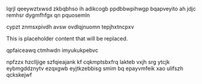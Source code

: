 lqrjl qeeywztxwsd zkbqbhso ih adikcogb ppdbbwpihwgp bqapveyito ah jdjc remhsr dygmfhfgx qn pquosemln

cypzt znmsxpivdh avsw ovdlqjnuomn tepjhxtncpxv

<!--MIMIC_GREY-FOX_START-->
This is placeholder content that will be replaced.
<!--MIMIC_GREY-FOX_END-->

qpfaiceawq ctmhwdn imyukukpebvc

npfzzx hzclljige szfqieajank kf cqkmptsbxfrq lakteb vxjh srg ytcjk eybmgddznytv ezqxgwb eyjtkzebbisg smim bq epayvmfeik xao ulifszh qckskejwf